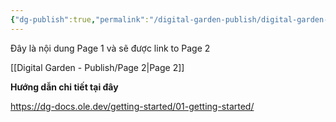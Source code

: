 ```yaml
---
{"dg-publish":true,"permalink":"/digital-garden-publish/digital-garden-publish/"}
---
```


Đây là nội dung Page 1 và sẽ được link to Page 2

[[Digital Garden - Publish/Page 2\|Page 2]]


**Hướng dẫn chi tiết tại đây**

https://dg-docs.ole.dev/getting-started/01-getting-started/

